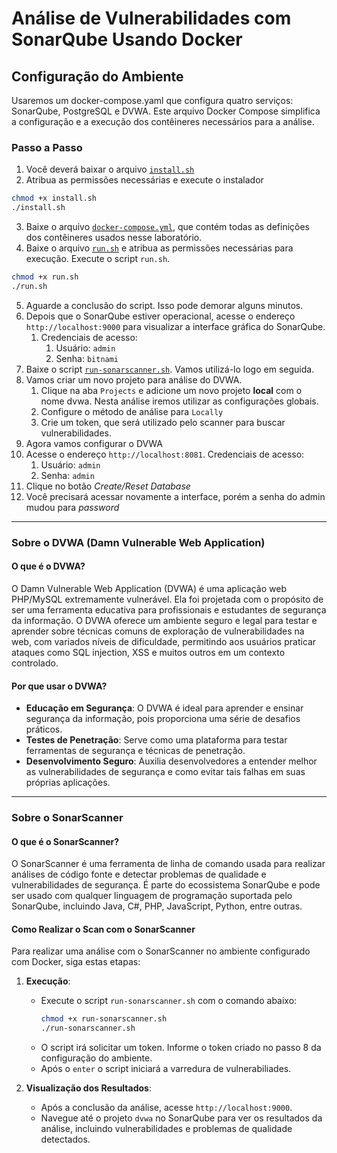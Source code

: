 # Análise de Vulnerabilidades com SonarQube Usando Docker
## Configuração do Ambiente

Usaremos um docker-compose.yaml que configura quatro serviços: SonarQube, PostgreSQL e DVWA. Este arquivo Docker Compose simplifica a configuração e a execução dos contêineres necessários para a análise.

### Passo a Passo
1. Você deverá baixar o arquivo [`install.sh`](../docker/sonarqube/install.sh)
2. Atribua as permissões necessárias e execute o instalador
```bash
chmod +x install.sh
./install.sh
```
3. Baixe o arquivo [`docker-compose.yml`](../docker/sonarqube/docker-compose.yml), que contém todas as definições dos contêineres usados nesse laboratório.
4. Baixe o arquivo [`run.sh`](../docker/sonarqube/run.sh) e atribua as permissões necessárias para execução. Execute o script `run.sh`.
```bash
chmod +x run.sh
./run.sh
```
5. Aguarde a conclusão do script. Isso pode demorar alguns minutos.
6. Depois que o SonarQube estiver operacional, acesse o endereço `http://localhost:9000` para visualizar a interface gráfica do  SonarQube. 
   1. Credenciais de acesso:
      1. Usuário: `admin`
      2. Senha: `bitnami`
7. Baixe o script [`run-sonarscanner.sh`](../docker/sonarqube/run-sonarscanner.sh). Vamos utilizá-lo logo em seguida.
8. Vamos criar um novo projeto para análise do DVWA.
   1. Clique na aba `Projects` e adicione um novo projeto **local** com o nome dvwa. Nesta análise iremos utilizar as configurações globais.
   2. Configure o método de análise para `Locally`
   3. Crie um token, que será utilizado pelo scanner para buscar vulnerabilidades.
9.  Agora vamos configurar o DVWA
   1. Acesse o endereço `http://localhost:8081`. Credenciais de acesso:
       1.  Usuário: `admin`
       2.  Senha: `admin`
   2.  Clique no botão *Create/Reset Database*
10. Você precisará acessar novamente a interface, porém a senha do admin mudou para *password* 

---
### Sobre o DVWA (Damn Vulnerable Web Application)

#### O que é o DVWA?

O Damn Vulnerable Web Application (DVWA) é uma aplicação web PHP/MySQL extremamente vulnerável. Ela foi projetada com o propósito de ser uma ferramenta educativa para profissionais e estudantes de segurança da informação. O DVWA oferece um ambiente seguro e legal para testar e aprender sobre técnicas comuns de exploração de vulnerabilidades na web, com variados níveis de dificuldade, permitindo aos usuários praticar ataques como SQL injection, XSS e muitos outros em um contexto controlado.

#### Por que usar o DVWA?

- **Educação em Segurança**: O DVWA é ideal para aprender e ensinar segurança da informação, pois proporciona uma série de desafios práticos.
- **Testes de Penetração**: Serve como uma plataforma para testar ferramentas de segurança e técnicas de penetração.
- **Desenvolvimento Seguro**: Auxilia desenvolvedores a entender melhor as vulnerabilidades de segurança e como evitar tais falhas em suas próprias aplicações.

---
### Sobre o SonarScanner

#### O que é o SonarScanner?

O SonarScanner é uma ferramenta de linha de comando usada para realizar análises de código fonte e detectar problemas de qualidade e vulnerabilidades de segurança. É parte do ecossistema SonarQube e pode ser usado com qualquer linguagem de programação suportada pelo SonarQube, incluindo Java, C#, PHP, JavaScript, Python, entre outras.

#### Como Realizar o Scan com o SonarScanner

Para realizar uma análise com o SonarScanner no ambiente configurado com Docker, siga estas etapas:

1. **Execução**:
   - Execute o script `run-sonarscanner.sh` com o comando abaixo:
     ```bash
     chmod +x run-sonarscanner.sh
     ./run-sonarscanner.sh
     ```
   - O script irá solicitar um token. Informe o token criado no passo 8 da configuração do ambiente.
   - Após o `enter` o script iniciará a varredura de vulnerabiliades.

5. **Visualização dos Resultados**:
   - Após a conclusão da análise, acesse `http://localhost:9000`.
   - Navegue até o projeto `dvwa` no SonarQube para ver os resultados da análise, incluindo vulnerabilidades e problemas de qualidade detectados.

